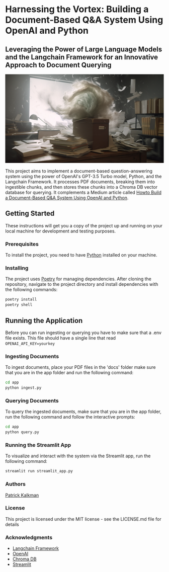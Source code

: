 # Harnessing the Vortex: Building a Document-Based Q&A System Using OpenAI and Python

## Leveraging the Power of Large Language Models and the Langchain Framework for an Innovative Approach to Document Querying

![DocuVortex](/vortex.png "DocuVortex")


This project aims to implement a document-based question-answering system using the power of OpenAI's GPT-3.5 Turbo model, Python, and the Langchain Framework. It processes PDF documents, breaking them into ingestible chunks, and then stores these chunks into a Chroma DB vector database for querying. It complements a Medium article called [Howto Build a Document-Based Q&A System Using OpenAI and Python](https://medium.com/@pkalkman).

## Getting Started

These instructions will get you a copy of the project up and running on your local machine for development and testing purposes.

### Prerequisites

To install the project, you need to have [Python](https://www.python.org/downloads/) installed on your machine.

### Installing

The project uses [Poetry](https://python-poetry.org/) for managing dependencies. After cloning the repository, navigate to the project directory and install dependencies with the following commands:

```bash
poetry install
poetry shell
```

## Running the Application
Before you can run ingesting or querying you have to make sure that a .env file exists. This file should have a single line that read ```OPENAI_API_KEY=yourkey```

### Ingesting Documents
To ingest documents, place your PDF files in the 'docs' folder make sure that you are in the app folder and run the following command:

```bash
cd app
python ingest.py
```

### Querying Documents
To query the ingested documents, make sure that you are in the app folder, run the following command and follow the interactive prompts:

```bash
cd app
python query.py
```

### Running the Streamlit App
To visualize and interact with the system via the Streamlit app, run the following command:

```bash
streamlit run streamlit_app.py
```

### Authors
[Patrick Kalkman](https://github.com/PatrickKalkman)

### License
This project is licensed under the MIT license - see the LICENSE.md file for details

### Acknowledgments
- [Langchain Framework](https://python.langchain.com/en/latest/index.html)
- [OpenAI](https://openai.com/)
- [Chroma DB](https://www.trychroma.com/)
- [Streamlit](https://streamlit.io/)


